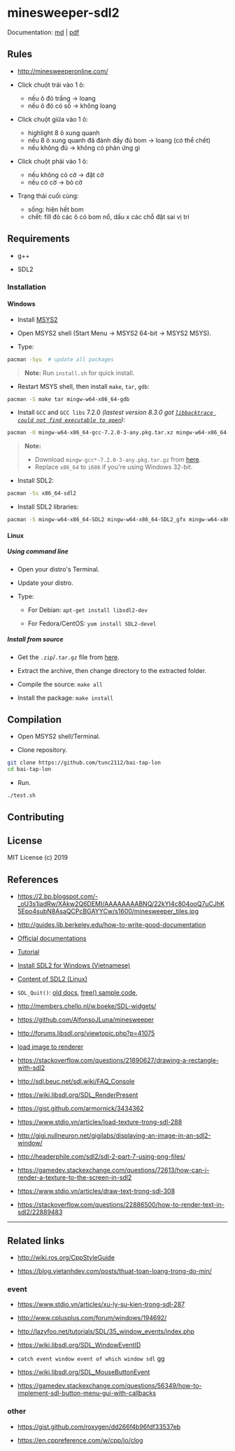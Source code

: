 # minesweeper-sdl2

Documentation: [md](documentation.md) | [pdf](documentation.pdf)

## Rules

- http://minesweeperonline.com/

- Click chuột trái vào 1 ô:
	- nếu ô đó trắng -> loang
	- nếu ô đó có số -> không loang

- Click chuột giữa vào 1 ô:
	- highlight 8 ô xung quanh
	- nếu 8 ô xung quanh đã đánh đầy đủ bom -> loang (có thể chết)
	- nếu không đủ -> không có phản ứng gì

- Click chuột phải vào 1 ô:
	- nếu không có cờ -> đặt cờ
	- nếu có cờ -> bỏ cờ

- Trạng thái cuối cùng:
	- sống: hiện hết bom
	- chết: fill đỏ các ô có bom nổ, dấu x các chỗ đặt sai vị trí

## Requirements

- g++

- SDL2

### Installation

#### Windows

- Install [MSYS2](http://www.msys2.org/)

- Open MSYS2 shell (Start Menu -> MSYS2 64-bit -> MSYS2 MSYS).

- Type:
```bash
pacman -Syu  # update all packages
```

> **Note:** Run `install.sh` for quick install.

- Restart MSYS shell, then install `make`, `tar`, `gdb`:
```bash
pacman -S make tar mingw-w64-x86_64-gdb
```

- Install `GCC` and `GCC libs` 7.2.0 *(lastest version 8.3.0 got [`libbacktrace could not find executable to open`](https://sourceforge.net/p/mingw-w64/bugs/559/))*:
```bash
pacman -U mingw-w64-x86_64-gcc-7.2.0-3-any.pkg.tar.xz mingw-w64-x86_64-gcc-libs-7.2.0-3-any.pkg.tar.xz
```

> **Note:**
> 
> - Download `mingw-gcc*-7.2.0-3-any.pkg.tar.gz` from [here](http://repo.msys2.org/mingw/x86_64/).
> - Replace `x86_64` to `i686` if you're using Windows 32-bit.

- Install SDL2:
```bash
pacman -Ss x86_64-sdl2
```

- Install SDL2 libraries:
```bash
pacman -S mingw-w64-x86_64-SDL2 mingw-w64-x86_64-SDL2_gfx mingw-w64-x86_64-SDL2_image mingw-w64-x86_64-SDL2_mixer mingw-w64-x86_64-SDL2_net mingw-w64-x86_64-SDL2_ttf
```

#### Linux

##### Using command line

- Open your distro's Terminal.

- Update your distro.

- Type:
	- For Debian: `apt-get install libsdl2-dev`

	- For Fedora/CentOS: `yum install SDL2-devel`

##### Install from source

- Get the `.zip`/`.tar.gz` file from [here](https://www.libsdl.org/download-2.0.php#source).

- Extract the archive, then change directory to the extracted folder.

- Compile the source: `make all`

- Install the package: `make install`

## Compilation

- Open MSYS2 shell/Terminal.

- Clone repository.

```bash
git clone https://github.com/tunc2112/bai-tap-lon
cd bai-tap-lon
```

- Run.
```
./test.sh
```

## Contributing

## License

MIT License (c) 2019

## References

- https://2.bp.blogspot.com/-_oU3s1iadRw/XAkw2Q6DEMI/AAAAAAAABNQ/22kYI4c804ooQ7uCJhK5Epo4subN8AsaQCPcBGAYYCw/s1600/minesweeper_tiles.jpg

- http://guides.lib.berkeley.edu/how-to-write-good-documentation

- [Official documentations](https://wiki.libsdl.org/FrontPage)

- [Tutorial](http://lazyfoo.net/tutorials/SDL/)

- [Install SDL2 for Windows (Vietnamese)](https://daynhauhoc.com/t/hoi-cach-cai-sdl/43038/2)

- [Content of SDL2 (Linux)](https://fossies.org/linux/misc/SDL2-2.0.9.tar.gz/)

- `SDL_Quit()`: [old docs](https://www.libsdl.org/release/SDL-1.2.15/docs/html/sdlquit.html), [free() sample code](https://ideone.com/S4B9Jq), 

- http://members.chello.nl/w.boeke/SDL-widgets/

- https://github.com/AlfonsoJLuna/minesweeper

- http://forums.libsdl.org/viewtopic.php?p=41075

- [load image to renderer](https://gist.github.com/armornick/3434362)

- https://stackoverflow.com/questions/21890627/drawing-a-rectangle-with-sdl2

- http://sdl.beuc.net/sdl.wiki/FAQ_Console

- https://wiki.libsdl.org/SDL_RenderPresent

- https://gist.github.com/armornick/3434362

- https://www.stdio.vn/articles/load-texture-trong-sdl-288

- http://gigi.nullneuron.net/gigilabs/displaying-an-image-in-an-sdl2-window/

- http://headerphile.com/sdl2/sdl-2-part-7-using-png-files/

- https://gamedev.stackexchange.com/questions/72613/how-can-i-render-a-texture-to-the-screen-in-sdl2

- https://www.stdio.vn/articles/draw-text-trong-sdl-308

- https://stackoverflow.com/questions/22886500/how-to-render-text-in-sdl2/22889483

---

## Related links

- http://wiki.ros.org/CppStyleGuide

- https://blog.vietanhdev.com/posts/thuat-toan-loang-trong-do-min/

### event

- https://www.stdio.vn/articles/xu-ly-su-kien-trong-sdl-287

- http://www.cplusplus.com/forum/windows/194692/

- http://lazyfoo.net/tutorials/SDL/35_window_events/index.php

- https://wiki.libsdl.org/SDL_WindowEventID

- `catch event window event of which window sdl` gg

- https://wiki.libsdl.org/SDL_MouseButtonEvent

- https://gamedev.stackexchange.com/questions/56349/how-to-implement-sdl-button-menu-gui-with-callbacks

### other

- https://gist.github.com/roxygen/dd266f4b96fdf33537eb

- https://en.cppreference.com/w/cpp/io/clog
